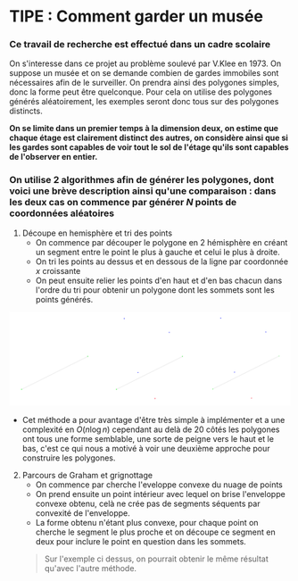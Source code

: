
# TIPE : Comment garder un musée

### Ce travail de recherche est effectué dans un cadre scolaire

On s'interesse dans ce projet au problème soulevé par V.Klee en 1973. On suppose un musée et on se demande combien de gardes immobiles sont nécessaires afin de le surveiller. On prendra ainsi des polygones simples, donc la forme peut être quelconque. Pour cela on utilise des polygones générés aléatoirement, les exemples seront donc tous sur des polygones distincts.




**On se limite dans un premier temps à la dimension deux, on estime que chaque étage est clairement distinct des autres, on considère ainsi que si les gardes sont capables de voir tout le sol de l'étage qu'ils sont capables de l'observer en entier.**

### On utilise 2 algorithmes afin de générer les polygones, dont voici une brève description ainsi qu'une comparaison : dans les deux cas on commence par générer $N$ points de coordonnées aléatoires

1. Découpe en hemisphère et tri des points
    - On commence par découper le polygone en 2 hémisphère en créant un segment entre le point le plus à gauche et celui le plus à droite.
    - On tri les points au dessus et en dessous de la ligne par coordonnée $x$ croissante
    - On peut ensuite relier les points d'en haut et d'en bas chacun dans l'ordre du tri pour obtenir un polygone dont les sommets sont les points générés.


[//]: # (Preuve de correction à mettre ici ?)

![image](./src/resources/example_hemispheres.png)

- Cet méthode a pour avantage d'être très simple à implémenter et a une complexité en $O(n\log n)$ cependant au delà de $20$ côtés les polygones ont tous une forme semblable, une sorte de peigne vers le haut et le bas, c'est ce qui nous a motivé à voir une deuxième approche pour construire les polygones.

2. Parcours de Graham et grignottage
    - On commence par cherche l'eveloppe convexe du nuage de points
    - On prend ensuite un point intérieur avec lequel on brise l'enveloppe convexe obtenu, celà ne crée pas de segments séquents par convexité de l'enveloppe.
    - La forme obtenu n'étant plus convexe, pour chaque  point on cherche le segment le plus proche et on découpe ce segment en deux pour inclure le point en question dans les sommets. 
    > Sur l'exemple ci dessus, on pourrait obtenir le même résultat qu'avec l'autre méthode.